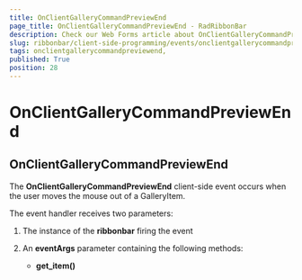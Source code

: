 ```yaml
---
title: OnClientGalleryCommandPreviewEnd 
page_title: OnClientGalleryCommandPreviewEnd - RadRibbonBar
description: Check our Web Forms article about OnClientGalleryCommandPreviewEnd.
slug: ribbonbar/client-side-programming/events/onclientgallerycommandpreviewend-
tags: onclientgallerycommandpreviewend,
published: True
position: 28
---
```


# OnClientGalleryCommandPreviewEnd 



## OnClientGalleryCommandPreviewEnd

The **OnClientGalleryCommandPreviewEnd** client-side event occurs when the user moves the mouse out of a GalleryItem.

The event handler receives two parameters:

1. The instance of the **ribbonbar** firing the event

1. An **eventArgs** parameter containing the following methods:

	* **get_item()**
